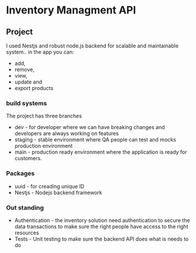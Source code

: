 # Inventory Managment API

## Project
I used Nestjs and robust node.js backend for scalable and maintainable system.. in the app you can:
- add,
- remove,
- view,
- update and
- export products

### build systems
The project has three branches
- dev - for developer where we can have breaking changes and developers are always working on features
- staging - stable environment where QA people can test and mocks production environment
- main - production ready environment where the application is ready for customers.

### Packages 
- uuid - for creading unique ID
- Nestjs - Nodejs backend framework


### Out standing 
- Authentication - the inventory solution need authentication to secure the data transactions to make sure the right people have access to the right resources
- Tests -  Unit testing to make sure the backend API does what is needs to do